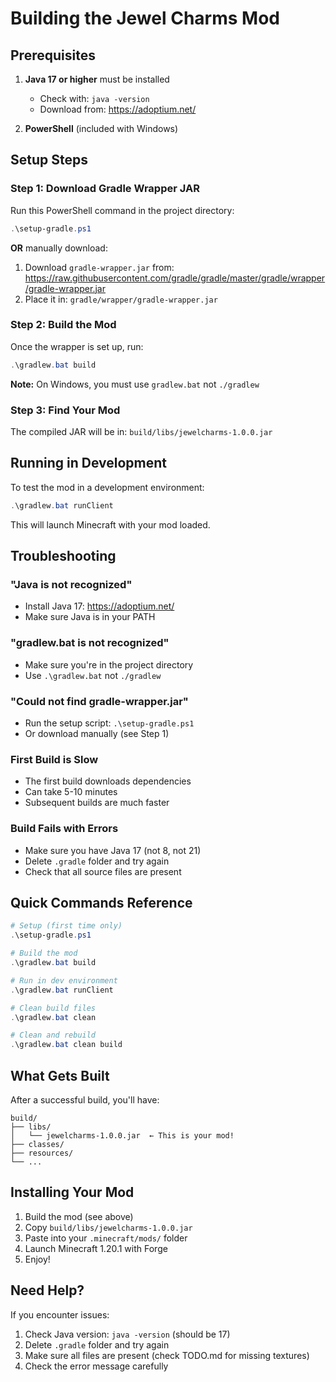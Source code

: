 # Building the Jewel Charms Mod

## Prerequisites

1. **Java 17 or higher** must be installed
   - Check with: `java -version`
   - Download from: https://adoptium.net/

2. **PowerShell** (included with Windows)

## Setup Steps

### Step 1: Download Gradle Wrapper JAR

Run this PowerShell command in the project directory:

```powershell
.\setup-gradle.ps1
```

**OR** manually download:
1. Download `gradle-wrapper.jar` from: https://raw.githubusercontent.com/gradle/gradle/master/gradle/wrapper/gradle-wrapper.jar
2. Place it in: `gradle/wrapper/gradle-wrapper.jar`

### Step 2: Build the Mod

Once the wrapper is set up, run:

```powershell
.\gradlew.bat build
```

**Note:** On Windows, you must use `gradlew.bat` not `./gradlew`

### Step 3: Find Your Mod

The compiled JAR will be in: `build/libs/jewelcharms-1.0.0.jar`

## Running in Development

To test the mod in a development environment:

```powershell
.\gradlew.bat runClient
```

This will launch Minecraft with your mod loaded.

## Troubleshooting

### "Java is not recognized"
- Install Java 17: https://adoptium.net/
- Make sure Java is in your PATH

### "gradlew.bat is not recognized"
- Make sure you're in the project directory
- Use `.\gradlew.bat` not `./gradlew`

### "Could not find gradle-wrapper.jar"
- Run the setup script: `.\setup-gradle.ps1`
- Or download manually (see Step 1)

### First Build is Slow
- The first build downloads dependencies
- Can take 5-10 minutes
- Subsequent builds are much faster

### Build Fails with Errors
- Make sure you have Java 17 (not 8, not 21)
- Delete `.gradle` folder and try again
- Check that all source files are present

## Quick Commands Reference

```powershell
# Setup (first time only)
.\setup-gradle.ps1

# Build the mod
.\gradlew.bat build

# Run in dev environment
.\gradlew.bat runClient

# Clean build files
.\gradlew.bat clean

# Clean and rebuild
.\gradlew.bat clean build
```

## What Gets Built

After a successful build, you'll have:

```
build/
├── libs/
│   └── jewelcharms-1.0.0.jar  ← This is your mod!
├── classes/
├── resources/
└── ...
```

## Installing Your Mod

1. Build the mod (see above)
2. Copy `build/libs/jewelcharms-1.0.0.jar`
3. Paste into your `.minecraft/mods/` folder
4. Launch Minecraft 1.20.1 with Forge
5. Enjoy!

## Need Help?

If you encounter issues:
1. Check Java version: `java -version` (should be 17)
2. Delete `.gradle` folder and try again
3. Make sure all files are present (check TODO.md for missing textures)
4. Check the error message carefully
